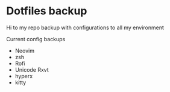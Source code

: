# Dotfiles backup

Hi to my repo backup with configurations to all my environment

Current config backups
+ Neovim
+ zsh
+ Rofi
+ Unicode Rxvt
+ hyperx
+ kitty


